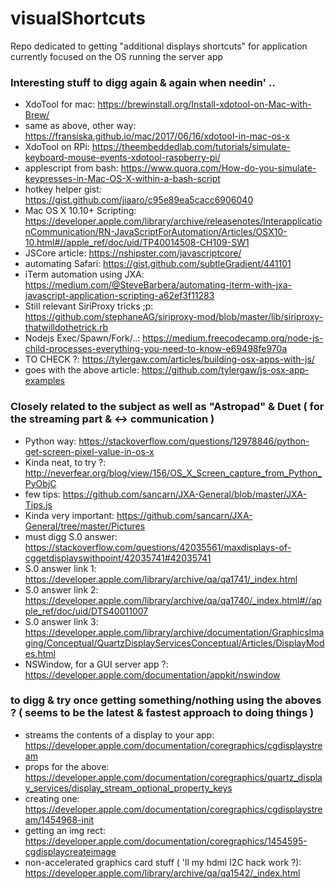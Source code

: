 # visualShortcuts
Repo dedicated to getting "additional displays shortcuts" for application currently focused on the OS running the server app

### Interesting stuff to digg again & again when needin' ..
- XdoTool for mac: https://brewinstall.org/Install-xdotool-on-Mac-with-Brew/
- same as above, other way: https://fransiska.github.io/mac/2017/06/16/xdotool-in-mac-os-x
- XdoTool on RPi: https://theembeddedlab.com/tutorials/simulate-keyboard-mouse-events-xdotool-raspberry-pi/
- applescript from bash: https://www.quora.com/How-do-you-simulate-keypresses-in-Mac-OS-X-within-a-bash-script
- hotkey helper gist: https://gist.github.com/jiaaro/c95e89ea5cacc6906040
- Mac OS X 10.10+ Scripting: https://developer.apple.com/library/archive/releasenotes/InterapplicationCommunication/RN-JavaScriptForAutomation/Articles/OSX10-10.html#//apple_ref/doc/uid/TP40014508-CH109-SW1
- JSCore article: https://nshipster.com/javascriptcore/
- automating Safari: https://gist.github.com/subtleGradient/441101
- iTerm automation using JXA: https://medium.com/@SteveBarbera/automating-iterm-with-jxa-javascript-application-scripting-a62ef3f11283
- Still relevant SiriProxy tricks ;p: https://github.com/stephaneAG/siriproxy-mod/blob/master/lib/siriproxy-thatwilldothetrick.rb
- Nodejs Exec/Spawn/Fork/..: https://medium.freecodecamp.org/node-js-child-processes-everything-you-need-to-know-e69498fe970a
- TO CHECK ?: https://tylergaw.com/articles/building-osx-apps-with-js/
- goes with the above article: https://github.com/tylergaw/js-osx-app-examples

### Closely related to the subject as well as "Astropad" & Duet ( for the streaming part & <-> communication )
- Python way: https://stackoverflow.com/questions/12978846/python-get-screen-pixel-value-in-os-x
- Kinda neat, to try ?: http://neverfear.org/blog/view/156/OS_X_Screen_capture_from_Python_PyObjC
- few tips: https://github.com/sancarn/JXA-General/blob/master/JXA-Tips.js
- Kinda very important: https://github.com/sancarn/JXA-General/tree/master/Pictures
- must digg S.0 answer: https://stackoverflow.com/questions/42035561/maxdisplays-of-cggetdisplayswithpoint/42035741#42035741
- S.0 answer link 1: https://developer.apple.com/library/archive/qa/qa1741/_index.html
- S.0 answer link 2: https://developer.apple.com/library/archive/qa/qa1740/_index.html#//apple_ref/doc/uid/DTS40011007
- S.0 answer link 3: https://developer.apple.com/library/archive/documentation/GraphicsImaging/Conceptual/QuartzDisplayServicesConceptual/Articles/DisplayModes.html
- NSWindow, for a GUI server app ?: https://developer.apple.com/documentation/appkit/nswindow

### to digg & try once getting something/nothing using the aboves ? ( seems to be the latest & fastest approach to doing things )
- streams the contents of a display to your app: https://developer.apple.com/documentation/coregraphics/cgdisplaystream
- props for the above: https://developer.apple.com/documentation/coregraphics/quartz_display_services/display_stream_optional_property_keys
- creating one: https://developer.apple.com/documentation/coregraphics/cgdisplaystream/1454968-init
- getting an img rect: https://developer.apple.com/documentation/coregraphics/1454595-cgdisplaycreateimage
- non-accelerated graphics card stuff ( 'll my hdmi I2C hack work ?): https://developer.apple.com/library/archive/qa/qa1542/_index.html
